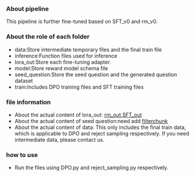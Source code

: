 ### About pipeline
This pipeline is further fine-tuned based on SFT_v0 and rm_v0.

### About the role of each folder
- data:Store intermediate temporary files and the final train file
- inference:Function files used for inference
- lora_out:Store each fine-tuning adapter.
- model:Store reward model schema file
- seed_question:Store the seed question and the generated question dataset
- train:Includes DPO training files and SFT training files

### file information
- About the actual content of lora_out: [rm_out](https://drive.google.com/drive/folders/1jpcBMJ_tisyFxn2j8qMjY3M4Nm98gUBu?usp=drive_link),[SFT_out](https://drive.google.com/drive/folders/1L6feQcrPOoORwVS9j0UsujLYZbetOr6G?usp=drive_link)
- About the actual content of seed question:need add [filterchunk](https://drive.google.com/file/d/1QXCMTbAqbG4kYhL0nsjPGPyvj0rzGfWe/view?usp=drive_link)
- About the actual content of data: This only includes the final train data, which is applicable to DPO and reject sampling respectively. If you need intermediate data, please contact us.

### how to use
- Run the files using DPO.py and reject_sampling.py respectively.
